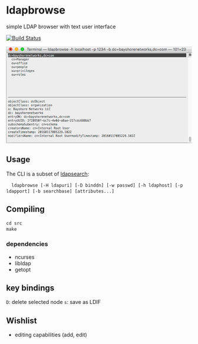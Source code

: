 # ldapbrowse 
simple LDAP browser with text user interface

[![Build Status](https://travis-ci.org/david0/ldapbrowse.png)](https://travis-ci.org/david0/ldapbrowse)

![Screenshot](screenshot.gif)

## Usage

The CLI is a subset of [ldapsearch](http://linux.die.net/man/1/ldapsearch):

      ldapbrowse [-H ldapuri] [-D binddn] [-w passwd] [-h ldaphost] [-p ldapport] [-b searchbase] [attributes...]

## Compiling 

    cd src
    make

### dependencies

- ncurses
- libldap
- getopt

## key bindings

`D`: delete selected node 
`s`: save as LDIF


## Wishlist

- editing capabilities (add, edit)

